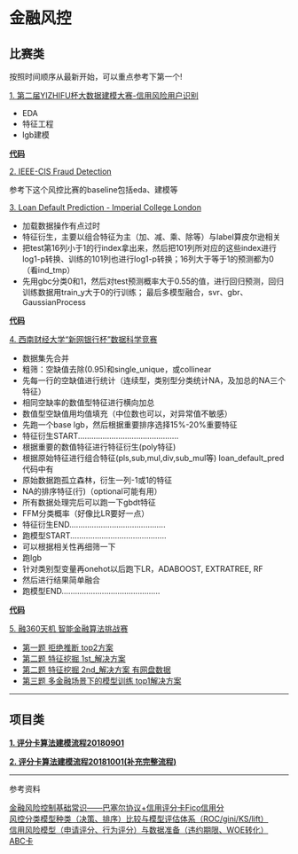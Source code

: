 # 金融风控

## 比赛类

按照时间顺序从最新开始，可以重点参考下第一个!

[1. 第二届YIZHIFU杯大数据建模大赛-信用风险用户识别](https://www.dcjingsai.com/v2/cmptDetail.html?id=410)

 - EDA
 - 特征工程
 - lgb建模
 
 [**代码**](code/YIZHIFU)
 
[2. IEEE-CIS Fraud Detection](https://www.kaggle.com/c/ieee-fraud-detection/overview)

 参考下这个风控比赛的baseline包括eda、建模等

[3. Loan Default Prediction - Imperial College London](https://www.kaggle.com/c/loan-default-prediction)

 - 加载数据操作有点过时
 - 特征衍生，主要以组合特征为主（加、减、乘、除等）与label算皮尔逊相关
 - 把test第16列小于1的行index拿出来，然后把101列所对应的这些index进行log1-p转换、训练的101列也进行log1-p转换；16列大于等于1的预测都为0（看ind_tmp）
 - 先用gbc分类0和1，然后对test预测概率大于0.55的值，进行回归预测，回归训练数据用train_y大于0的行训练；
 最后多模型融合，svr、gbr、GaussianProcess
 
 [**代码**](code/loan_default_prediction/README.md)
 

[4. 西南财经大学“新网银行杯”数据科学竞赛](http://www.dcjingsai.com/common/cmpt/%E8%A5%BF%E5%8D%97%E8%B4%A2%E7%BB%8F%E5%A4%A7%E5%AD%A6%E2%80%9C%E6%96%B0%E7%BD%91%E9%93%B6%E8%A1%8C%E6%9D%AF%E2%80%9D%E6%95%B0%E6%8D%AE%E7%A7%91%E5%AD%A6%E7%AB%9E%E8%B5%9B_%E7%BB%93%E6%9E%9C%E6%8F%90%E4%BA%A4.html)

 - 数据集先合并
 - 粗筛：空缺值去除(0.95)和single_unique，或collinear
 - 先每一行的空缺值进行统计（连续型，类别型分类统计NA，及加总的NA三个特征）
 - 相同空缺率的数值型特征进行横向加总
 - 数值型空缺值用均值填充（中位数也可以，对异常值不敏感）
 - 先跑一个base lgb，然后根据重要排序选择15%-20%重要特征
 - 特征衍生START.............................................
 - 根据重要的数值特征进行特征衍生(poly特征)
 - 根据原始特征进行组合特征(pls,sub,mul,div,sub_mul等) loan_default_pred代码中有
 - 原始数据跑孤立森林，衍生一列-1或1的特征
 - NA的排序特征(行)（optional可能有用）
 - 所有数据处理完后可以跑一下gbdt特征
 - FFM分类概率（好像比LR要好一点）
 - 特征衍生END...........................................
 - 跑模型START...........................................
 - 可以根据相关性再细筛一下
 - 跑lgb
 - 针对类别型变量再onehot以后跑下LR，ADABOOST, EXTRATREE, RF
 - 然后进行结果简单融合
 - 跑模型END............................................
 
[**代码**](code/西南财经大学_新网银行杯)

[5. 融360天机 智能金融算法挑战赛](http://openresearch.rong360.com/#/question)

 - [第一题 拒绝推断 top2方案](https://zhuanlan.zhihu.com/p/46090290)
 - [第二题 特征挖掘 1st_解决方案](https://github.com/xSupervisedLearning/Rong360_feature_mining_1st_solution)
 - [第二题 特征挖掘 2nd_解决方案 有网盘数据](https://github.com/Questions1/Rong360_2nd)
 - [第三题 多金融场景下的模型训练 top1解决方案](https://github.com/shuiliwanwu/Rong360-Model-training-in-multiple-financial-scenarios)

---
 
## 项目类

[**1. 评分卡算法建模流程20180901**](评分卡算法建模流程.md)

[**2. 评分卡算法建模流程20181001(补充完整流程)**](code/scorecardpy-master/README.md)

---

参考资料
 
[金融风险控制基础常识——巴塞尔协议+信用评分卡Fico信用分](https://blog.csdn.net/sinat_26917383/article/details/51720662)<br>
[风控分类模型种类（决策、排序）比较与模型评估体系（ROC/gini/KS/lift）](https://blog.csdn.net/sinat_26917383/article/details/51725102)<br>
[信用风险模型（申请评分、行为评分）与数据准备（违约期限、WOE转化）](https://blog.csdn.net/sinat_26917383/article/details/51721107)<br>
[ABC卡](https://blog.csdn.net/Eason_oracle/article/details/78602914)<br>

